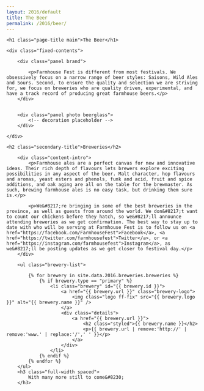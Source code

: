 ```yaml
---
layout: 2016/default
title: The Beer
permalink: /2016/beer/
---
```



<div class="page-intro">

	<h1 class="page-title main">The Beer</h1>

</div>



<div class="panel-container two-up">

	<div class="fixed-contents">

		<div class="panel brand">

		    <p>Farmhouse Fest is different from most festivals. We obsessively focus on a narrow range of beer styles: Saisons, Wild Ales and Sours. Second, to ensure the quality and selection we are striving for, we focus on breweries who are quality driven, experimental, and have a track record of producing great farmhouse beers.</p>
		</div>


		<div class="panel photo beerglass">
			<!-- decoration placeholder -->
		</div>

	</div>

</div>


<div class="content-container">

	<h2 class="secondary-title">Breweries</h2>

		<div class="content-intro">
			<p>Farmhouse ales are a perfect canvas for new and innovative ideas. Their rich depth of flavours lets brewers explore exciting possibilities in any aspect of the beer. Malt character, hop flavours and aromas, yeast esters and phenols, funk and acid, fruit and spice additions, and oak aging are all on the table for the brewmaster. As such, brewing farmhouse ales is no easy task, but drinking them sure is.</p>

			<p>We&#8217;re bringing in some of the best breweries in the province, as well as guests from around the world. We don&#8217;t want to count our chickens before they hatch, so we&#8217;ll announce attending breweries as we get confirmation. The best way to stay up to date with who will be serving at Farmhouse Fest is to follow us on <a href="https://facebook.com/FarmhouseFest">Facebook</a>, <a href="https://twitter.com/farmhousefest">Twitter</a>, or <a href="https://instagram.com/farmhousefest">Instagram</a>, as we&#8217;ll be posting updates as we get closer to festival day.</p>
		</div>

		<ul class="brewery-list">

			{% for brewery in site.data.2016.breweries.breweries %}
				{% if brewery.type == "primary" %}
					<li class="brewery" id="{{ brewery.id }}">
						<a href="{{ brewery.url }}" class="brewery-logo">
							<img class="logo ff-fix" src="{{ brewery.logo }}" alt="{{ brewery.name }}" />
						</a>
						<div class="details">
							<a href="{{ brewery.url }}">
								<h2 class="styled">{{ brewery.name }}</h2>
								<p>{{ brewery.url | remove:'http://' | remove:'www.' | replace:'/',' ' }}</p>
							</a>
						</div>
					</li>
				{% endif %}
			{% endfor %}
		</ul>
		<h3 class="full-width spaced">
			With many more still to come&#8230;
		</h3>

</div>